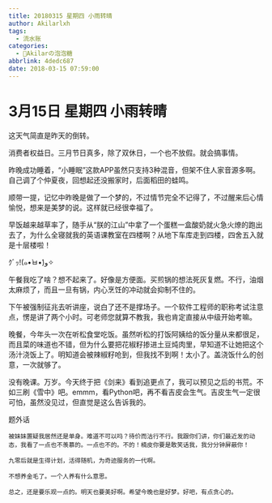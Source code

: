 ```yaml
---
title: 20180315 星期四 小雨转晴
author: Akilarlxh
tags:
  - 流水账
categories:
  - 🍬Akilarの泡泡糖
abbrlink: 4dedc687
date: 2018-03-15 07:59:00
---
```

# 3月15日 星期四 小雨转晴

这天气简直是昨天的倒转。

消费者权益日。三月节日真多，除了双休日，一个也不放假。就会搞事情。

昨晚成功睡着，“小睡眠”这款APP虽然只支持3种混音，但架不住人家音源多啊。自己调了个仲夏夜，回想起还没搬家时，后面稻田的蛙鸣。

顺带一提，记忆中昨晚是做了一个梦的，不过情节完全不记得了，不过醒来后心情愉悦，想来是美梦的说。这样就已经很幸福了。

早饭越来越草率了，随手从“朕的江山”中拿了一个蛋糕一盒酸奶就火急火燎的跑出去了，为什么全寝就我的英语课教室在四楼啊？从地下车库走到四楼，四舍五入就是十层楼啦！

ｸﾞｯ!(๑•̀ㅂ•́)و✧

午餐我吃了啥？想不起来了。好像是方便面。买煎锅的想法死灰复燃。不行，油烟太麻烦了，而且一旦有锅，内心烹饪的冲动就会抑制不住的。

下午被强制征兆去听讲座，说白了还不是撑场子。一个软件工程师的职称考试注意点，愣是讲了两个小时。可老师您就算不教我，我也肯定直接从中级开始考嘛。

晚餐，今年头一次在听松食堂吃饭。虽然听松的打饭阿姨给的饭分量从来都很足，而且菜的味道也不错，但为什么要把花椒籽掺进土豆炖肉里，早知道不让她把这个汤汁浇饭上了。明知道会被辣椒籽呛到，但我找不到啊！太小了。盖浇饭什么的创意，一次就够了。

没有晚课。万岁。今天终于把《剑来》看到追更点了，我可以预见之后的书荒。不如三刷《雪中》吧。emmm，看Python吧，再不看吉皮会生气。吉皮生气一定很可怕，虽然没见过，但直觉是这么告诉我的。

题外话
```
被妹妹置疑我居然还是单身。难道不可以吗？待价而沽行不行。我跟你们讲，你们最近发的动态，我看了一点也不羡慕的。一点也不的。不的！楠皮你要是敢笑话我，我分分钟屏蔽你！

九零后就是生得计划，活得随机，为奇迹服务的一代啊。

不想养金毛了。一个人养有什么意思。

总之，还是要乐观一点的。明天也要美好啊。希望今晚也是好梦。好吧，有点贪心的。
```